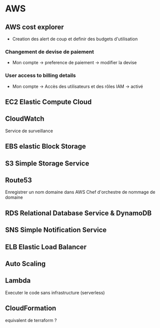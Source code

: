 # AWS
## AWS cost explorer
- Creation des alert de coup et definir des budgets d'utilisation
### Changement de devise de paiement 
- Mon compte -> preference de paiement -> modifier la devise
### User access to billing details
- Mon compte -> Accès des utilisateurs et des rôles IAM -> activé



## EC2 Elastic Compute Cloud

## CloudWatch
Service de surveillance

## EBS elastic Block Storage

## S3 Simple Storage Service

## Route53
Enregistrer un nom domaine dans AWS
Chef d'orchestre de nommage de domaine

## RDS Relational Database Service & DynamoDB

## SNS Simple Notification Service

## ELB Elastic Load Balancer

## Auto Scaling

## Lambda
Executer le code sans infrastructure (serverless)

## CloudFormation
equivalent de terraform ?